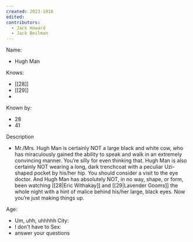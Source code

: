 ```yaml
---
created: 2023-1016
edited:
contributors:
  - Jack Howard
  - Jack Beilman
---
```


Name:
- Hugh Man

Knows:
- [[28]]
- [[29]]
- 

Known by:
- 28
- 41

Description
- Mr./Mrs. Hugh Man is certainly NOT a large black and white cow, who has miraculously gained the ability to speak and walk in an extremely convincing manner. You’re silly for even thinking that. Hugh Man is also certainly NOT wearing a long, dark trenchcoat with a peculiar Uzi-shaped pocket by his/her hip. You should consider a visit to the eye doctor. And Hugh Man has absolutely NOT, in no way, shape, or form, been watching [[28|Eric Withakay]] and [[29|Lavender Gooms]] the whole night with a hint of malice behind his/her large, black eyes. Now you’re just making things up.

Age:
- Um, uhh, uhhhhh
City:
- I don't have to
Sex:
- answer your questions

